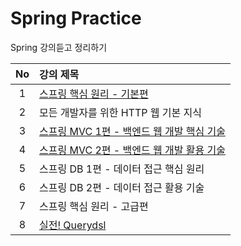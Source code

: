 # Spring Practice

Spring 강의듣고 정리하기


| No | 강의 제목                                                                                        |
|:--:|:---------------------------------------------------------------------------------------------|
| 1  | [스프링 핵심 원리 - 기본편](https://github.com/jun108059/Spring-Practice/tree/master/basic)            |
| 2  | 모든 개발자를 위한 HTTP 웹 기본 지식                                                                      |
| 3  | [스프링 MVC 1편 - 백엔드 웹 개발 핵심 기술](https://github.com/jun108059/Spring-Practice/tree/master/mvc1) | 
| 4  | [스프링 MVC 2편 - 백엔드 웹 개발 활용 기술](https://github.com/jun108059/Spring-Practice/tree/master/mvc2) |
| 5  | 스프링 DB 1편 - 데이터 접근 핵심 원리                                                                     |
| 6  | 스프링 DB 2편 - 데이터 접근 활용 기술                                                                     |
| 7  | 스프링 핵심 원리 - 고급편                                                                              |
| 8  | [실전! Querydsl](https://github.com/jun108059/Spring-Practice/tree/master/querydsl)               |

